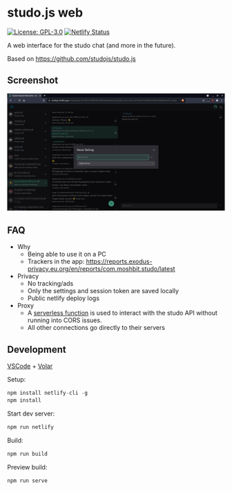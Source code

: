 # studo.js web

[![License: GPL-3.0](https://img.shields.io/badge/License-GPL-blue.svg)](https://opensource.org/licenses/GPL-3.0)
[![Netlify Status](https://api.netlify.com/api/v1/badges/8c712ba1-b993-4ef3-bb80-181d627c6dbf/deploy-status)](https://app.netlify.com/sites/studojs/deploys)

A web interface for the studo chat (and more in the future).

Based on https://github.com/studojs/studo.js

## Screenshot

![Screenshot Chat](./screenshot.png?raw=true 'Optional Title')

## FAQ

- Why
  - Being able to use it on a PC
  - Trackers in the app: https://reports.exodus-privacy.eu.org/en/reports/com.moshbit.studo/latest
- Privacy
  - No tracking/ads
  - Only the settings and session token are saved locally
  - Public netlify deploy logs
- Proxy
  - A [serverless function](./api/proxy.ts) is used to interact with the studo API without running into CORS issues.
  - All other connections go directly to their servers

## Development

[VSCode](https://code.visualstudio.com/) + [Volar](https://marketplace.visualstudio.com/items?itemName=johnsoncodehk.volar)

Setup:

```js
npm install netlify-cli -g
npm install
```

Start dev server:

```sh
npm run netlify
```

Build:

```sh
npm run build
```

Preview build:

```sh
npm run serve
```
